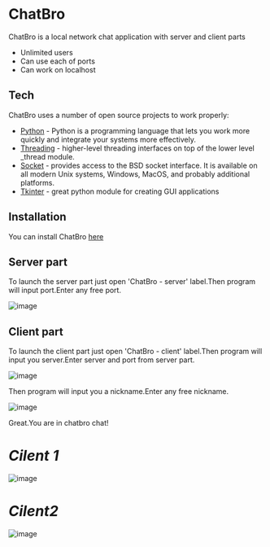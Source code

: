 # ChatBro

ChatBro is a local network chat application
with server and client parts

- Unlimited users
- Can use each of ports
- Can work on localhost
## Tech

ChatBro uses a number of open source projects to work properly:

- [Python] - Python is a programming language that lets you work more quickly and integrate your systems more effectively.
- [Threading] -  higher-level threading interfaces on top of the lower level _thread module.
- [Socket] - provides access to the BSD socket interface. It is available on all modern Unix systems, Windows, MacOS, and probably additional platforms.
- [Tkinter] - great python module for creating GUI applications

## Installation

You can install ChatBro [here]

## Server part

To launch the server part just open 'ChatBro - server' label.Then program will input port.Enter any free port.

![image](https://user-images.githubusercontent.com/69617058/132984722-b622df55-dc56-4700-8da6-10d901a046bc.png)

## Client part

To launch the client part just open 'ChatBro - client' label.Then program will input you server.Enter server and port from server part.

![image](https://user-images.githubusercontent.com/69617058/132985540-4d7bd059-e625-49bd-9d3f-c395d29d3216.png)

Then program will input you a nickname.Enter any free nickname.

![image](https://user-images.githubusercontent.com/69617058/132985649-9787037f-717a-41ae-b765-ec5b4a95c3b7.png)

Great.You are in chatbro chat!

# _Cilent 1_

![image](https://user-images.githubusercontent.com/69617058/132985708-6fa6f0e8-cdf4-4937-93f0-5ad73780c94a.png)

# _Cilent2_

![image](https://user-images.githubusercontent.com/69617058/132985758-772d80db-9d3f-41a2-9179-765c8e9f9f5e.png)


[//]: # (These are reference links used in the body of this note and get stripped out when the markdown processor does its job. There is no need to format nicely because it shouldn't be seen. Thanks SO - http://stackoverflow.com/questions/4823468/store-comments-in-markdown-syntax)

   [Python]: <https://python.org>
   [Threading]: <https://docs.python.org/3/library/threading.html>
   [tkinter]: <https://docs.python.org/3/library/tkinter.html>
   [socket]: <https://docs.python.org/3/library/socket.html>
   [here]: <https://chatbro.tk>

